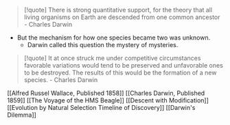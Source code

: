 
> [!quote] There is strong quantitative support, for the theory that all living organisms on Earth are descended from one common ancestor - Charles Darwin
- But the mechanism for how one species became two was unknown.
	- Darwin called this question the mystery of mysteries.
> [!quote] It at once struck me under competitive circumstances favorable variations would tend to be preserved and unfavorable ones to be destroyed. The results of this would be the formation of a new species. - Charles Darwin


[[Alfred Russel Wallace, Published 1858]]
[[Charles Darwin, Published 1859]]
[[The Voyage of the HMS Beagle]]
[[Descent with Modification]]
[[Evolution by Natural Selection Timeline of Discovery]]
[[Darwin's Dilemma]]
